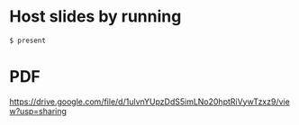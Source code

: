 # Host slides by running

```sh
$ present
```

# PDF
https://drive.google.com/file/d/1ulvnYUpzDdS5imLNo20hptRiVywTzxz9/view?usp=sharing
